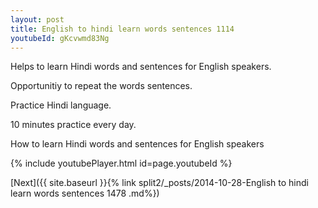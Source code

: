 ```yaml
---
layout: post
title: English to hindi learn words sentences 1114 
youtubeId: gKcvwmd83Ng
---
```

 
 
Helps to learn Hindi words and sentences for English speakers.

Opportunitiy to repeat the words sentences. 

Practice Hindi language. 
 
10 minutes practice every day. 
 
How to learn Hindi words and sentences for English speakers 
 
{% include youtubePlayer.html id=page.youtubeId %}
 
 
[Next]({{ site.baseurl }}{% link  split2/_posts/2014-10-28-English to hindi learn words sentences 1478 .md%})
 
